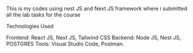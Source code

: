 This is my codes using nest JS and Next JS framework where i submitted all the lab tasks for the course 

Technologies Used

Frontend: React JS, Next JS, Tailwind CSS
Backend: Node JS, Nest JS, POSTGRES
Tools: Visual Studio Code, Postman.
